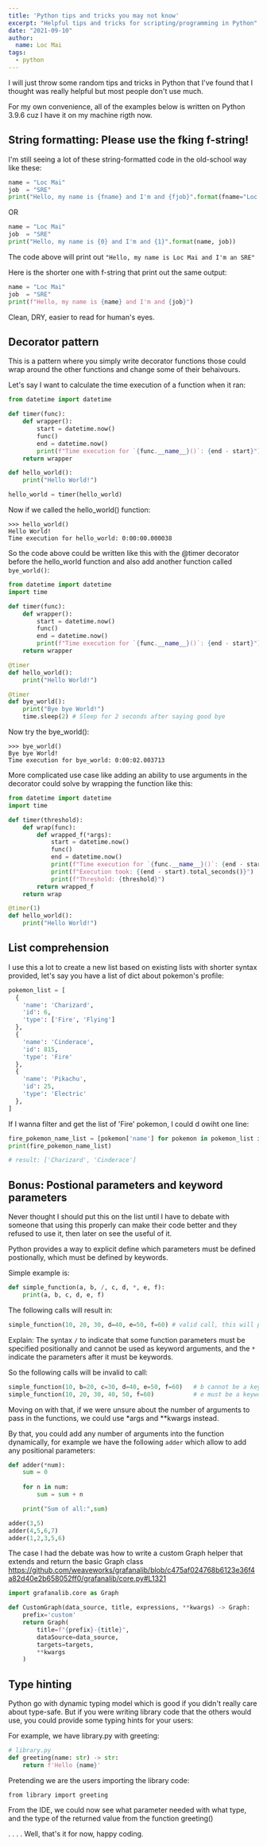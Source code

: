 ```yaml
---
title: 'Python tips and tricks you may not know'
excerpt: "Helpful tips and tricks for scripting/programming in Python"
date: "2021-09-10"
author:
  name: Loc Mai
tags:
  - python
---
```


I will just throw some random tips and tricks in Python that I've found that I thought was really helpful but most people don't use much.

For my own convenience, all of the examples below is written on Python 3.9.6 cuz I have it on my machine rigth now.

## String formatting: Please use the fking f-string!

I'm still seeing a lot of these string-formatted code in the old-school way like these:

```python
name = "Loc Mai"
job  = "SRE"
print("Hello, my name is {fname} and I'm and {fjob}".format(fname="Loc Mai", fjob="SRE"))
```

OR

```python
name = "Loc Mai"
job  = "SRE"
print("Hello, my name is {0} and I'm and {1}".format(name, job))
```

The code above will print out `"Hello, my name is Loc Mai and I'm an SRE"` 


Here is the shorter one with f-string that print out the same output:

```python
name = "Loc Mai"
job  = "SRE"
print(f"Hello, my name is {name} and I'm and {job}")
```

Clean, DRY, easier to read for human's eyes.

## Decorator pattern

This is a pattern where you simply write decorator functions those could wrap around the other functions and change some of their behaivours.

Let's say I want to calculate the time execution of a function when it ran:

```python
from datetime import datetime

def timer(func):
    def wrapper():
        start = datetime.now()
        func()
        end = datetime.now()
        print(f"Time execution for `{func.__name__}()`: {end - start}")
    return wrapper

def hello_world():
    print("Hello World!")

hello_world = timer(hello_world)
```

Now if we called the hello_world() function:

```
>>> hello_world()
Hello World!
Time execution for hello_world: 0:00:00.000038
```

So the code above could be written like this with the @timer decorator before the hello_world function and also add another function called `bye_world()`:

```python
from datetime import datetime
import time

def timer(func):
    def wrapper():
        start = datetime.now()
        func()
        end = datetime.now()
        print(f"Time execution for `{func.__name__}()`: {end - start}")
    return wrapper

@timer
def hello_world():
    print("Hello World!")

@timer
def bye_world():
    print("Bye bye World!")
    time.sleep(2) # Sleep for 2 seconds after saying good bye
```

Now try the bye_world():

```
>>> bye_world()
Bye bye World!
Time execution for bye_world: 0:00:02.003713
```

More complicated use case like adding an ability to use arguments in the decorator could solve by wrapping the function like this:


```python
from datetime import datetime
import time

def timer(threshold):
    def wrap(func):
        def wrapped_f(*args):
            start = datetime.now()
            func()
            end = datetime.now()
            print(f"Time execution for `{func.__name__}()`: {end - start} vs ")
            print(f"Execution took: {(end - start).total_seconds()}")
            print(f"Threshold: {threshold}")
        return wrapped_f
    return wrap

@timer(1)
def hello_world():
    print("Hello World!")
```

## List comprehension

I use this a lot to create a new list based on existing lists with shorter syntax provided, let's say you have a list of dict about pokemon's profile:

```python
pokemon_list = [
  {
    'name': 'Charizard',
    'id': 6,
    'type': ['Fire', 'Flying']
  },
  {
    'name': 'Cinderace',
    'id': 815,
    'type': 'Fire'
  },
  {
    'name': 'Pikachu',
    'id': 25,
    'type': 'Electric'
  },
]
```

If I wanna filter and get the list of 'Fire' pokemon, I could d owiht one line:

```python
fire_pokemon_name_list = [pokemon['name'] for pokemon in pokemon_list if 'Fire' in pokemon['type']]
print(fire_pokemon_name_list)

# result: ['Charizard', 'Cinderace']
```

## Bonus: Postional parameters and keyword parameters

Never thought I should put this on the list until I have to debate with someone that using this properly can make their code better and they refused to use it, then later on see the useful of it.

Python provides a way to explicit define which parameters must be defined postionally, which must be defined by keywords. 

Simple example is:

```python
def simple_function(a, b, /, c, d, *, e, f):
    print(a, b, c, d, e, f)
```

The following calls will result in:

```python
simple_function(10, 20, 30, d=40, e=50, f=60) # valid call, this will print out all the parameters
```

Explain: The syntax `/` to indicate that some function parameters must be specified positionally and cannot be used as keyword arguments, and the `*` indicate the parameters after it must be keywords.

So the following calls will be invalid to call:

```python
simple_function(10, b=20, c=30, d=40, e=50, f=60)   # b cannot be a keyword argument
simple_function(10, 20, 30, 40, 50, f=60)           # e must be a keyword argument
```

Moving on with that, if we were unsure about the number of arguments to pass in the functions, we could use *args and **kwargs instead.

By that, you could add any number of arguments into the function dynamically, for example we have the following `adder` which allow to add any positional parameters:

```python
def adder(*num):
    sum = 0
    
    for n in num:
        sum = sum + n

    print("Sum of all:",sum)

adder(3,5)
adder(4,5,6,7)
adder(1,2,3,5,6)
```

The case I had the debate was how to write a custom Graph helper that extends and return the basic Graph class https://github.com/weaveworks/grafanalib/blob/c475af024768b6123e36f4a82d40e2b658052ff0/grafanalib/core.py#L1321

```python
import grafanalib.core as Graph

def CustomGraph(data_source, title, expressions, **kwargs) -> Graph:
    prefix='custom'
    return Graph(
        title=f"{prefix}-{title}",
        dataSource=data_source,
        targets=targets,
        **kwargs
    )
```

## Type hinting

Python go with dynamic typing model which is good if you didn't really care about type-safe. But if you were writing library code that the others would use, you could provide some typing hints for your users:

For example, we have library.py with greeting:

```python
# library.py
def greeting(name: str) -> str:
    return f'Hello {name}'
```

Pretending we are the users importing the library code:

```
from library import greeting
```

From the IDE, we could now see what parameter needed with what type, and the type of the returned value from the function greeting()

.
.
.
.
Well, that's it for now, happy coding.
